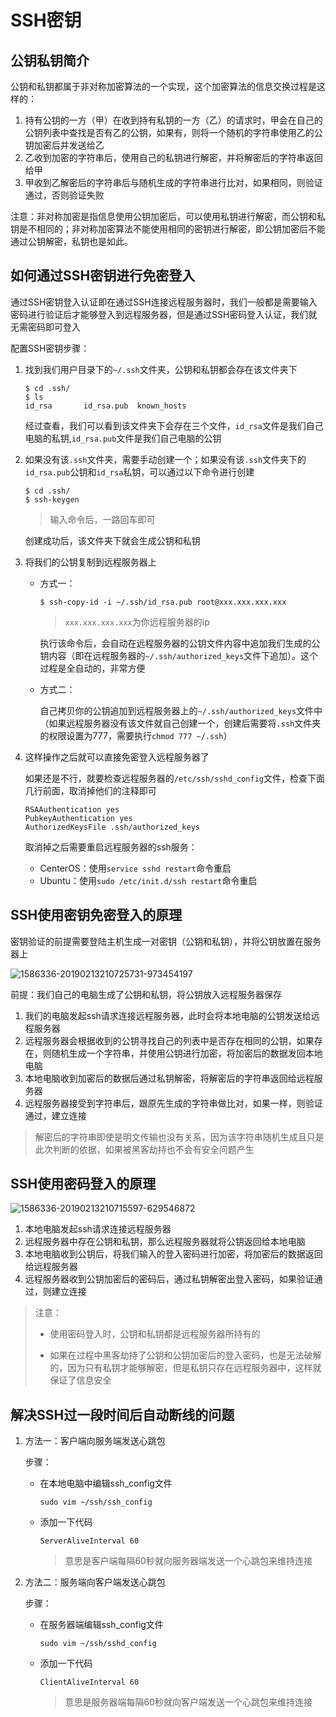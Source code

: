 # SSH密钥

## 公钥私钥简介

公钥和私钥都属于非对称加密算法的一个实现，这个加密算法的信息交换过程是这样的：

1. 持有公钥的一方（甲）在收到持有私钥的一方（乙）的请求时，甲会在自己的公钥列表中查找是否有乙的公钥，如果有，则将一个随机的字符串使用乙的公钥加密后并发送给乙
2. 乙收到加密的字符串后，使用自己的私钥进行解密，并将解密后的字符串返回给甲
3. 甲收到乙解密后的字符串后与随机生成的字符串进行比对，如果相同，则验证通过，否则验证失败

注意：非对称加密是指信息使用公钥加密后，可以使用私钥进行解密，而公钥和私钥是不相同的；非对称加密算法不能使用相同的密钥进行解密，即公钥加密后不能通过公钥解密，私钥也是如此。

## 如何通过SSH密钥进行免密登入

通过SSH密钥登入认证即在通过SSH连接远程服务器时，我们一般都是需要输入密码进行验证后才能够登入到远程服务器，但是通过SSH密码登入认证，我们就无需密码即可登入



配置SSH密钥步骤：

1. 找到我们用户目录下的`~/.ssh`文件夹，公钥和私钥都会存在该文件夹下

   ```shell
   $ cd .ssh/
   $ ls
   id_rsa		id_rsa.pub	known_hosts
   ```

   经过查看，我们可以看到该文件夹下会存在三个文件，`id_rsa`文件是我们自己电脑的私钥,`id_rsa.pub`文件是我们自己电脑的公钥

2. 如果没有该`.ssh`文件夹，需要手动创建一个；如果没有该`.ssh`文件夹下的`id_rsa.pub`公钥和`id_rsa`私钥，可以通过以下命令进行创建

   ```shell
   $ cd .ssh/
   $ ssh-keygen
   ```

   > 输入命令后，一路回车即可

   创建成功后，该文件夹下就会生成公钥和私钥

3. 将我们的公钥复制到远程服务器上

   - 方式一：

     ```shell
     $ ssh-copy-id -i ~/.ssh/id_rsa.pub root@xxx.xxx.xxx.xxx
     ```

     > `xxx.xxx.xxx.xxx`为你远程服务器的ip

     执行该命令后，会自动在远程服务器的公钥文件内容中追加我们生成的公钥内容（即在远程服务器的`~/.ssh/authorized_keys`文件下追加）。这个过程是全自动的，非常方便

   - 方式二：

     自己拷贝你的公钥追加到远程服务器上的`~/.ssh/authorized_keys`文件中（如果远程服务器没有该文件就自己创建一个，创建后需要将`.ssh`文件夹的权限设置为777，需要执行`chmod 777 ~/.ssh`）

4. 这样操作之后就可以直接免密登入远程服务器了

   如果还是不行，就要检查远程服务器的`/etc/ssh/sshd_config`文件，检查下面几行前面，取消掉他们的注释即可

   ```shell
   RSAAuthentication yes   
   PubkeyAuthentication yes   
   AuthorizedKeysFile .ssh/authorized_keys
   ```

   取消掉之后需要重启远程服务器的ssh服务：

   - CenterOS：使用`service sshd restart`命令重启
   - Ubuntu：使用`sudo /etc/init.d/ssh restart`命令重启

## SSH使用密钥免密登入的原理

密钥验证的前提需要登陆主机生成一对密钥（公钥和私钥），并将公钥放置在服务器上

![1586336-20190213210725731-973454197](/Users/yingjie.lu/Documents/note/.img/1586336-20190213210725731-973454197.png)

前提：我们自己的电脑生成了公钥和私钥，将公钥放入远程服务器保存

1. 我们的电脑发起ssh请求连接远程服务器，此时会将本地电脑的公钥发送给远程服务器
2. 远程服务器会根据收到的公钥寻找自己的列表中是否存在相同的公钥，如果存在，则随机生成一个字符串，并使用公钥进行加密，将加密后的数据发回本地电脑
3. 本地电脑收到加密后的数据后通过私钥解密，将解密后的字符串返回给远程服务器
4. 远程服务器接受到字符串后，跟原先生成的字符串做比对，如果一样，则验证通过，建立连接

> 解密后的字符串即使是明文传输也没有关系，因为该字符串随机生成且只是此次判断的依据，如果被黑客劫持也不会有安全问题产生

## SSH使用密码登入的原理

![1586336-20190213210715597-629546872](/Users/yingjie.lu/Documents/note/.img/1586336-20190213210715597-629546872.png)



1. 本地电脑发起ssh请求连接远程服务器
2. 远程服务器中存在公钥和私钥，那么远程服务器就将公钥返回给本地电脑
3. 本地电脑收到公钥后，将我们输入的登入密码进行加密，将加密后的数据返回给远程服务器
4. 远程服务器收到公钥加密后的密码后，通过私钥解密出登入密码，如果验证通过，则建立连接

> 注意：
>
> - 使用密码登入时，公钥和私钥都是远程服务器所持有的
>
> - 如果在过程中黑客劫持了公钥和公钥加密后的登入密码，也是无法破解的，因为只有私钥才能够解密，但是私钥只存在远程服务器中，这样就保证了信息安全

## 解决SSH过一段时间后自动断线的问题

1. 方法一：客户端向服务端发送心跳包

   步骤：

   - 在本地电脑中编辑ssh_config文件

     ```shell
     sudo vim ~/ssh/ssh_config
     ```

   - 添加一下代码

     ```shell
     ServerAliveInterval 60
     ```

     > 意思是客户端每隔60秒就向服务器端发送一个心跳包来维持连接

2. 方法二：服务端向客户端发送心跳包

   步骤：

   - 在服务器端编辑ssh_config文件

     ```shell
     sudo vim ~/ssh/sshd_config
     ```

   - 添加一下代码

     ```shell
     ClientAliveInterval 60
     ```

     > 意思是服务器端每隔60秒就向客户端发送一个心跳包来维持连接

